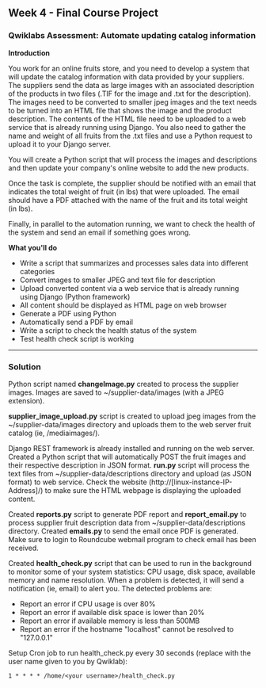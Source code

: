 ## Week 4 - Final Course Project 

### Qwiklabs Assessment: Automate updating catalog information


**Introduction**

You work for an online fruits store, and you need to develop a system that will update the catalog information with data provided by your suppliers. The suppliers send the data as large images with an associated description of the products in two files (.TIF for the image and .txt for the description). The images need to be converted to smaller jpeg images and the text needs to be turned into an HTML file that shows the image and the product description. The contents of the HTML file need to be uploaded to a web service that is already running using Django. You also need to gather the name and weight of all fruits from the .txt files and use a Python request to upload it to your Django server.

You will create a Python script that will process the images and descriptions and then update your company's online website to add the new products.

Once the task is complete, the supplier should be notified with an email that indicates the total weight of fruit (in lbs) that were uploaded. The email should have a PDF attached with the name of the fruit and its total weight (in lbs).

Finally, in parallel to the automation running, we want to check the health of the system and send an email if something goes wrong.

**What you'll do**

- Write a script that summarizes and processes sales data into different categories
- Convert images to smaller JPEG and text file for description
- Upload converted content via a web service that is already running using Django (Python framework)
- All content should be displayed as HTML page on web browser
- Generate a PDF using Python
- Automatically send a PDF by email
- Write a script to check the health status of the system
- Test health check script is working

---

### Solution

Python script named **changeImage.py** created to process the supplier images. Images are saved to ~/supplier-data/images (with a JPEG extension).

**supplier_image_upload.py** script is created to upload jpeg images from the ~/supplier-data/images directory and uploads them to the web server fruit catalog (ie, /mediaimages/).

Django REST framework is already installed and running on the web server. Created a Python script that will automatically POST the fruit images and their respective description in JSON format. **run.py** script will process the text files from ~/supplier-data/descriptions directory and upload (as JSON format) to web service. Check the website (http://[linux-instance-IP-Address]/) to make sure the HTML webpage is displaying the uploaded content.

Created **reports.py** script to generate PDF report and **report_email.py** to process supplier fruit description data from ~/supplier-data/descriptions directory. Created **emails.py** to send the email once PDF is generated. Make sure to login to Roundcube webmail program to check email has been received. 

Created **health_check.py** script that can be used to run in the background to monitor some of your system statistics: CPU usage, disk space, available memory and name resolution. When a problem is detected, it will send a notification (ie, email) to alert you. The detected problems are:
- Report an error if CPU usage is over 80%
- Report an error if available disk space is lower than 20%
- Report an error if available memory is less than 500MB
- Report an error if the hostname "localhost" cannot be resolved to "127.0.0.1"

Setup Cron job to run health_check.py every 30 seconds (replace <your username> with the user name given to you by Qwiklab):
```
1 * * * * /home/<your username>/health_check.py
```

